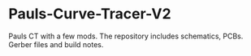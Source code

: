 # Pauls-Curve-Tracer-V2
Pauls CT with a few mods. The repository includes schematics, PCBs. Gerber files and build notes.

